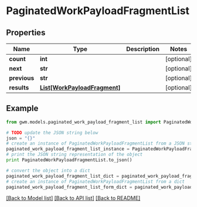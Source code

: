 # PaginatedWorkPayloadFragmentList


## Properties
Name | Type | Description | Notes
------------ | ------------- | ------------- | -------------
**count** | **int** |  | [optional] 
**next** | **str** |  | [optional] 
**previous** | **str** |  | [optional] 
**results** | [**List[WorkPayloadFragment]**](WorkPayloadFragment.md) |  | [optional] 

## Example

```python
from gwm.models.paginated_work_payload_fragment_list import PaginatedWorkPayloadFragmentList

# TODO update the JSON string below
json = "{}"
# create an instance of PaginatedWorkPayloadFragmentList from a JSON string
paginated_work_payload_fragment_list_instance = PaginatedWorkPayloadFragmentList.from_json(json)
# print the JSON string representation of the object
print PaginatedWorkPayloadFragmentList.to_json()

# convert the object into a dict
paginated_work_payload_fragment_list_dict = paginated_work_payload_fragment_list_instance.to_dict()
# create an instance of PaginatedWorkPayloadFragmentList from a dict
paginated_work_payload_fragment_list_form_dict = paginated_work_payload_fragment_list.from_dict(paginated_work_payload_fragment_list_dict)
```
[[Back to Model list]](../README.md#documentation-for-models) [[Back to API list]](../README.md#documentation-for-api-endpoints) [[Back to README]](../README.md)


